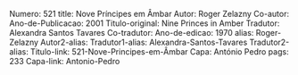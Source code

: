 Numero: 521
title: Nove Príncipes em Âmbar
Autor: Roger Zelazny
Co-autor: 
Ano-de-Publicacao: 2001
Titulo-original: Nine Princes in Amber
Tradutor: Alexandra Santos Tavares
Co-tradutor: 
Ano-de-edicao: 1970
alias: Roger-Zelazny
Autor2-alias: 
Tradutor1-alias: Alexandra-Santos-Tavares
Tradutor2-alias: 
Titulo-link: 521-Nove-Principes-em-Âmbar
Capa: António Pedro
pags: 233
Capa-link: Antonio-Pedro